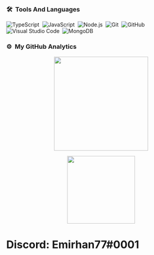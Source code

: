 ### 🛠 &nbsp;Tools And Languages 

![TypeScript](https://img.shields.io/badge/-TypeScript-05122A?style=flat&logo=typescript)&nbsp;
![JavaScript](https://img.shields.io/badge/-JavaScript-05122A?style=flat&logo=javascript)&nbsp;
![Node.js](https://img.shields.io/badge/-Node.js-05122A?style=flat&logo=node.js)&nbsp;
![Git](https://img.shields.io/badge/-Git-05122A?style=flat&logo=git)&nbsp;
![GitHub](https://img.shields.io/badge/-GitHub-05122A?style=flat&logo=github)&nbsp;
![Visual Studio Code](https://img.shields.io/badge/-Visual%20Studio%20Code-05122A?style=flat&logo=visual-studio-code&logoColor=007ACC)&nbsp;
![MongoDB](https://img.shields.io/badge/-MongoDB-05122A?style=flat&logo=mongodb)&nbsp;

### ⚙️ &nbsp;My GitHub Analytics
  <p align="center">
  <img height="250em" src="https://github-readme-stats.vercel.app/api/top-langs/?username=emirhanbaltas34&theme=dark"/>
  </p>
<p align="center">
  <img height="180em" src="https://github-readme-stats-eight-theta.vercel.app/api?username=emirhanbaltas34&show_icons=true&theme=dark&include_all_commits=true&count_private=true"/>
  </p>

# Discord: Emirhan77#0001
